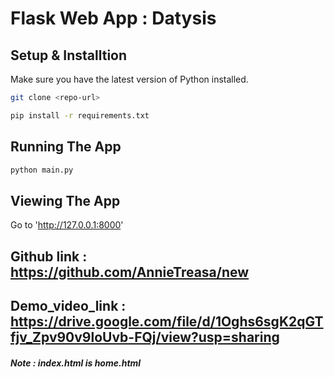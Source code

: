 # Flask Web App : Datysis

## Setup & Installtion

Make sure you have the latest version of Python installed.

```bash
git clone <repo-url>
```

```bash
pip install -r requirements.txt
```

## Running The App

```bash
python main.py
```

## Viewing The App

Go to 'http://127.0.0.1:8000'

## Github link : https://github.com/AnnieTreasa/new 

## Demo_video_link : https://drive.google.com/file/d/1Oghs6sgK2qGTfjv_Zpv90v9loUvb-FQj/view?usp=sharing

##### Note : index.html is home.html
